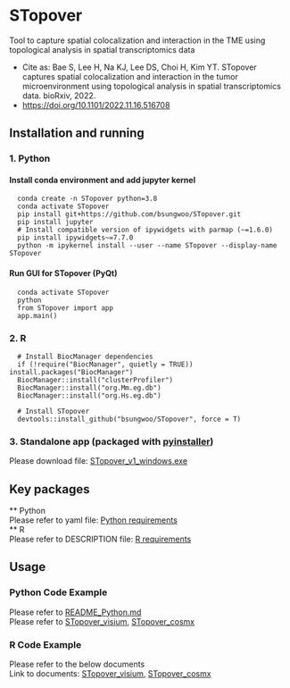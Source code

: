 # STopover
Tool to capture spatial colocalization and interaction in the TME using topological analysis in spatial transcriptomics data  
* Cite as: Bae S, Lee H, Na KJ, Lee DS, Choi H, Kim YT. STopover captures spatial colocalization and interaction in the tumor microenvironment using topological analysis in spatial transcriptomics data. bioRxiv, 2022.  
* https://doi.org/10.1101/2022.11.16.516708  

## Installation and running
### 1. Python
#### Install conda environment and add jupyter kernel
```Plain Text  
  conda create -n STopover python=3.8
  conda activate STopover
  pip install git+https://github.com/bsungwoo/STopover.git
  pip install jupyter
  # Install compatible version of ipywidgets with parmap (~=1.6.0)
  pip install ipywidgets~=7.7.0
  python -m ipykernel install --user --name STopover --display-name STopover
```
#### Run GUI for STopover (PyQt)
```Plain Text
  conda activate STopover
  python
  from STopover import app
  app.main()
```
### 2. R
```Plain Text
  # Install BiocManager dependencies
  if (!require("BiocManager", quietly = TRUE)) install.packages("BiocManager")
  BiocManager::install("clusterProfiler")
  BiocManager::install("org.Mm.eg.db")
  BiocManager::install("org.Hs.eg.db")
  
  # Install STopover
  devtools::install_github("bsungwoo/STopover", force = T)
```
### 3. Standalone app (packaged with [pyinstaller](https://github.com/pyinstaller/pyinstaller))  
Please download file: [STopover_v1_windows.exe](https://github.com/bsungwoo/STopover/releases/download/v1.1.0/STopover_1.1.0_windows.exe)  

## Key packages
** Python  
Please refer to yaml file: [Python requirements](https://github.com/bsungwoo/STopover/blob/master/STopover_env.yaml)  
** R  
Please refer to DESCRIPTION file: [R requirements](https://github.com/bsungwoo/STopover/blob/master/DESCRIPTION)  

## Usage
### Python Code Example
Please refer to [README_Python.md](https://github.com/bsungwoo/STopover/blob/master/STopover/README_Python.md)  
Please refer to [STopover_visium](https://github.com/bsungwoo/STopover/blob/master/Visium_sample.ipynb), [STopover_cosmx](https://github.com/bsungwoo/STopover/blob/master/SMI_sample.ipynb)  

### R Code Example
Please refer to the below documents  
Link to documents: [STopover_visium](https://rpubs.com/bsungwoo/STopover_visium), [STopover_cosmx](https://rpubs.com/bsungwoo/STopover_cosmx)  
